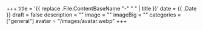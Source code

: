 +++
title = '{{ replace .File.ContentBaseName "-" " " | title }}'
date = {{ .Date }}
draft = false
description = ""
image = ""
imageBig = ""
categories = ["general"]
avatar = "/images/avatar.webp"
+++
